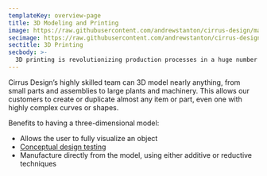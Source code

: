 ```yaml
---
templateKey: overview-page
title: 3D Modeling and Printing
image: https://raw.githubusercontent.com/andrewstanton/cirrus-design/master/src/img/content/reverse-engineer/machine.jpg
secimage: https://raw.githubusercontent.com/andrewstanton/cirrus-design/master/src/img/content/3d-printing.png
sectitle: 3D Printing
secbody: >-
  3D printing is revolutionizing production processes in a huge number of industries. A 3D printer builds a three-dimensional object from a computer model using a method called additive manufacturing. One key advantage offered by 3D printing technology is the ability to produce very complex shapes or geometries. Cirrus Design is capable of creating parts for our clients using an Ultimaker 3 Extended 3D printer.
---
```


Cirrus Design’s highly skilled team can 3D model nearly anything, from small parts and assemblies to large plants and machinery. This allows our customers to create or duplicate almost any item or part, even one with highly complex curves or shapes.

Benefits to having a three-dimensional model:

- Allows the user to fully visualize an object
- [Conceptual design testing](/services/conceptual-design-testing)
- Manufacture directly from the model, using either additive or reductive techniques
